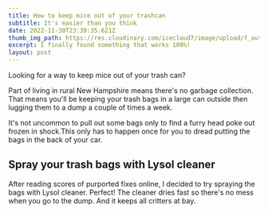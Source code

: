 ```yaml
---
title: How to keep mice out of your trashcan
subtitle: It's easier than you think
date: 2022-11-30T23:39:35.621Z
thumb_img_path: https://res.cloudinary.com/icecloud7/image/upload/f_auto/v1669851554/ruralnh/gray-mouse-on-wood-beam_b9tctn.png
excerpt: I finally found something that works 100%!
layout: post
---
```

L﻿ooking for a way to keep mice out of your trash can? 

Part of living in rural New Hampshire means there's no garbage collection. That means you'll be keeping your trash bags in a large can outside then lugging them to a dump a couple of times a week.

I﻿t's not uncommon to pull out some bags only to find a furry head poke out frozen in shock.This only has to happen once for you to dread putting the bags in the back of your car.

## S﻿pray your trash bags with Lysol cleaner

A﻿fter reading scores of purported fixes online, I decided to try spraying the bags with Lysol cleaner. Perfect! The cleaner dries fast so there's no mess when you go to the dump. And it keeps all critters at bay.